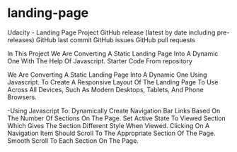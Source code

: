 # landing-page
Udacity - Landing Page Project
GitHub release (latest by date including pre-releases) GitHub last commit GitHub issues GitHub pull requests

In This Project We Are Converting A Static Landing Page Into A Dynamic One With The Help Of Javascript.
Starter Code From repository

We Are Converting A Static Landing Page Into A Dynamic One Using Javascript.
To Create A Responsive Layout Of The Landing Page To Use Across All Devices, Such As Modern Desktops, Tablets, And Phone Browsers.

-Using Javascript To:
Dynamically Create Navigation Bar Links Based On The Number Of Sections On The Page.
Set Active State To Viewed Section Which Gives The Section Different Style When Viewed.
Clicking On A Navigation Item Should Scroll To The Appropriate Section Of The Page.
Smooth Scroll To Each Section On The Page.
